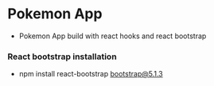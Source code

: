 # Pokemon App


-   Pokemon App build with react hooks and react bootstrap 

### React bootstrap installation 
-   npm install react-bootstrap bootstrap@5.1.3
